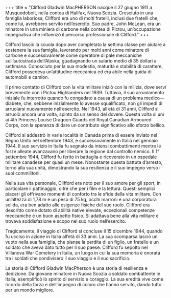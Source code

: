 +++
title = "Clifford Gladwin MacPHERSON nacque il 27 giugno 1911 a Musquodoboit, nella contea di Halifax, Nuova Scozia. Cresciuto in una famiglia laboriosa, Clifford era uno di molti fratelli, inclusi due fratelli che, come lui, avrebbero servito nell’esercito. Suo padre, John McLean, era un minatore in una miniera di carbone nella contea di Pictou, un’occupazione impegnativa che influenzò il percorso professionale di Clifford."
+++

Clifford lasciò la scuola dopo aver completato la settima classe per aiutare a sostenere la sua famiglia, lavorando per molti anni come minatore di carbone e successivamente come operatore di pale meccaniche sull’autostrada dell’Alaska, guadagnando un salario medio di 35 dollari a settimana. 
Conosciuto per la sua modestia, maturità e stabilità di carattere, Clifford possedeva un’attitudine meccanica ed era abile nella guida di automobili e camion.

Il primo contatto di Clifford con la vita militare iniziò con la milizia, dove servì brevemente con i Pictou Highlanders nel 1939. Tuttavia, il suo arruolamento iniziale fu interrotto quando fu congedato a causa di un problema medico—diabete, che, sebbene inizialmente lo avesse squalificato, non gli impedì di arruolarsi nuovamente nell’esercito. Nel 1943, all’età di 31 anni, Clifford si arruolò ancora una volta, spinto da un senso del dovere. Questa volta si unì ai 4th Princess Louise Dragoon Guards del Royal Canadian Armoured Corps, con la speranza di dare un contributo significativo allo sforzo bellico.

Clifford si addestrò in varie località in Canada prima di essere inviato nel Regno Unito nel settembre 1943, e successivamente in Italia nel gennaio 1944. 
Il suo servizio in Italia fu segnato da intensi combattimenti mentre le forze alleate avanzavano per liberare la regione dal controllo nemico. Il 1° settembre 1944, Clifford fu ferito in battaglia e ricoverato in un ospedale militare canadese per quasi un mese. Nonostante questa battuta d’arresto, tornò alla sua unità, dimostrando la sua resilienza e il suo impegno verso i suoi commilitoni.

Nella sua vita personale, Clifford era noto per il suo amore per gli sport, in particolare il pattinaggio, oltre che per i film e la lettura. Questi semplici piaceri gli offrivano momenti di conforto tra le sfide della vita militare. Con un’altezza di 1,78 m e un peso di 75 kg, occhi marroni e una corporatura solida, era ben adatto alle esigenze fisiche del suo ruolo. Clifford era descritto come dotato di abilità native elevate, eccezionali competenze meccaniche e un buon aspetto fisico. Si adattava bene alla vita militare e trovava soddisfazione e scopo nel suo ruolo nell’esercito.

Tragicamente, il viaggio di Clifford si concluse il 15 dicembre 1944, quando fu ucciso in azione in Italia all’età di 33 anni. 
La sua scomparsa lasciò un vuoto nella sua famiglia, che pianse la perdita di un figlio, un fratello e un soldato che aveva dato tutto per il suo paese. 
Clifford fu sepolto nel Villanova War Cemetery in Italia, un luogo in cui la sua memoria è onorata tra i soldati che condivisero il suo viaggio e il suo sacrificio.

La storia di Clifford Gladwin MacPherson è una storia di resilienza e dedizione. Da giovane minatore in Nuova Scozia a soldato combattente in Italia, esemplificò lo spirito di servizio e coraggio. 
La sua eredità vive come ricordo della forza e dell’impegno di coloro che hanno servito, dando tutto per un mondo migliore.

